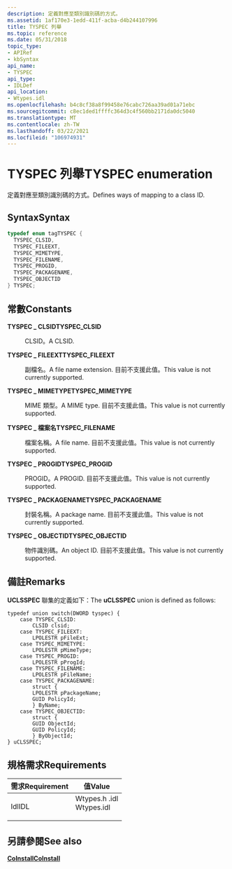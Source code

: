 ```yaml
---
description: 定義對應至類別識別碼的方式。
ms.assetid: 1af170e3-1edd-411f-acba-d4b244107996
title: TYSPEC 列舉
ms.topic: reference
ms.date: 05/31/2018
topic_type:
- APIRef
- kbSyntax
api_name:
- TYSPEC
api_type:
- IDLDef
api_location:
- Wtypes.idl
ms.openlocfilehash: b4c8cf38a8f99458e76cabc726aa39ad01a71ebc
ms.sourcegitcommit: c8ec1ded1ffffc364d3c4f560bb2171da0dc5040
ms.translationtype: MT
ms.contentlocale: zh-TW
ms.lasthandoff: 03/22/2021
ms.locfileid: "106974931"
---
```

# <a name="tyspec-enumeration"></a><span data-ttu-id="6136b-103">TYSPEC 列舉</span><span class="sxs-lookup"><span data-stu-id="6136b-103">TYSPEC enumeration</span></span>

<span data-ttu-id="6136b-104">定義對應至類別識別碼的方式。</span><span class="sxs-lookup"><span data-stu-id="6136b-104">Defines ways of mapping to a class ID.</span></span>

## <a name="syntax"></a><span data-ttu-id="6136b-105">Syntax</span><span class="sxs-lookup"><span data-stu-id="6136b-105">Syntax</span></span>


```C++
typedef enum tagTYSPEC { 
  TYSPEC_CLSID,
  TYSPEC_FILEEXT,
  TYSPEC_MIMETYPE,
  TYSPEC_FILENAME,
  TYSPEC_PROGID,
  TYSPEC_PACKAGENAME,
  TYSPEC_OBJECTID
} TYSPEC;
```



## <a name="constants"></a><span data-ttu-id="6136b-106">常數</span><span class="sxs-lookup"><span data-stu-id="6136b-106">Constants</span></span>

<dl> <dt>

<span data-ttu-id="6136b-107"><span id="TYSPEC_CLSID"></span><span id="tyspec_clsid"></span>**TYSPEC \_ CLSID**</span><span class="sxs-lookup"><span data-stu-id="6136b-107"><span id="TYSPEC_CLSID"></span><span id="tyspec_clsid"></span>**TYSPEC\_CLSID**</span></span>
</dt> <dd>

<span data-ttu-id="6136b-108">CLSID。</span><span class="sxs-lookup"><span data-stu-id="6136b-108">A CLSID.</span></span>

</dd> <dt>

<span data-ttu-id="6136b-109"><span id="TYSPEC_FILEEXT"></span><span id="tyspec_fileext"></span>**TYSPEC \_ FILEEXT**</span><span class="sxs-lookup"><span data-stu-id="6136b-109"><span id="TYSPEC_FILEEXT"></span><span id="tyspec_fileext"></span>**TYSPEC\_FILEEXT**</span></span>
</dt> <dd>

<span data-ttu-id="6136b-110">副檔名。</span><span class="sxs-lookup"><span data-stu-id="6136b-110">A file name extension.</span></span> <span data-ttu-id="6136b-111">目前不支援此值。</span><span class="sxs-lookup"><span data-stu-id="6136b-111">This value is not currently supported.</span></span>

</dd> <dt>

<span data-ttu-id="6136b-112"><span id="TYSPEC_MIMETYPE"></span><span id="tyspec_mimetype"></span>**TYSPEC \_ MIMETYPE**</span><span class="sxs-lookup"><span data-stu-id="6136b-112"><span id="TYSPEC_MIMETYPE"></span><span id="tyspec_mimetype"></span>**TYSPEC\_MIMETYPE**</span></span>
</dt> <dd>

<span data-ttu-id="6136b-113">MIME 類型。</span><span class="sxs-lookup"><span data-stu-id="6136b-113">A MIME type.</span></span> <span data-ttu-id="6136b-114">目前不支援此值。</span><span class="sxs-lookup"><span data-stu-id="6136b-114">This value is not currently supported.</span></span>

</dd> <dt>

<span data-ttu-id="6136b-115"><span id="TYSPEC_FILENAME"></span><span id="tyspec_filename"></span>**TYSPEC \_ 檔案名**</span><span class="sxs-lookup"><span data-stu-id="6136b-115"><span id="TYSPEC_FILENAME"></span><span id="tyspec_filename"></span>**TYSPEC\_FILENAME**</span></span>
</dt> <dd>

<span data-ttu-id="6136b-116">檔案名稱。</span><span class="sxs-lookup"><span data-stu-id="6136b-116">A file name.</span></span> <span data-ttu-id="6136b-117">目前不支援此值。</span><span class="sxs-lookup"><span data-stu-id="6136b-117">This value is not currently supported.</span></span>

</dd> <dt>

<span data-ttu-id="6136b-118"><span id="TYSPEC_PROGID"></span><span id="tyspec_progid"></span>**TYSPEC \_ PROGID**</span><span class="sxs-lookup"><span data-stu-id="6136b-118"><span id="TYSPEC_PROGID"></span><span id="tyspec_progid"></span>**TYSPEC\_PROGID**</span></span>
</dt> <dd>

<span data-ttu-id="6136b-119">PROGID。</span><span class="sxs-lookup"><span data-stu-id="6136b-119">A PROGID.</span></span> <span data-ttu-id="6136b-120">目前不支援此值。</span><span class="sxs-lookup"><span data-stu-id="6136b-120">This value is not currently supported.</span></span>

</dd> <dt>

<span data-ttu-id="6136b-121"><span id="TYSPEC_PACKAGENAME"></span><span id="tyspec_packagename"></span>**TYSPEC \_ PACKAGENAME**</span><span class="sxs-lookup"><span data-stu-id="6136b-121"><span id="TYSPEC_PACKAGENAME"></span><span id="tyspec_packagename"></span>**TYSPEC\_PACKAGENAME**</span></span>
</dt> <dd>

<span data-ttu-id="6136b-122">封裝名稱。</span><span class="sxs-lookup"><span data-stu-id="6136b-122">A package name.</span></span> <span data-ttu-id="6136b-123">目前不支援此值。</span><span class="sxs-lookup"><span data-stu-id="6136b-123">This value is not currently supported.</span></span>

</dd> <dt>

<span data-ttu-id="6136b-124"><span id="TYSPEC_OBJECTID"></span><span id="tyspec_objectid"></span>**TYSPEC \_ OBJECTID**</span><span class="sxs-lookup"><span data-stu-id="6136b-124"><span id="TYSPEC_OBJECTID"></span><span id="tyspec_objectid"></span>**TYSPEC\_OBJECTID**</span></span>
</dt> <dd>

<span data-ttu-id="6136b-125">物件識別碼。</span><span class="sxs-lookup"><span data-stu-id="6136b-125">An object ID.</span></span> <span data-ttu-id="6136b-126">目前不支援此值。</span><span class="sxs-lookup"><span data-stu-id="6136b-126">This value is not currently supported.</span></span>

</dd> </dl>

## <a name="remarks"></a><span data-ttu-id="6136b-127">備註</span><span class="sxs-lookup"><span data-stu-id="6136b-127">Remarks</span></span>

<span data-ttu-id="6136b-128">**UCLSSPEC** 聯集的定義如下：</span><span class="sxs-lookup"><span data-stu-id="6136b-128">The **uCLSSPEC** union is defined as follows:</span></span>

``` syntax
typedef union switch(DWORD tyspec) {
    case TYSPEC_CLSID:
        CLSID clsid;
    case TYSPEC_FILEEXT:
        LPOLESTR pFileExt;
    case TYSPEC_MIMETYPE:
        LPOLESTR pMimeType;
    case TYSPEC_PROGID:
        LPOLESTR pProgId;
    case TYSPEC_FILENAME:
        LPOLESTR pFileName;
    case TYSPEC_PACKAGENAME:
        struct {
        LPOLESTR pPackageName;
        GUID PolicyId;
        } ByName;
    case TYSPEC_OBJECTID:
        struct {
        GUID ObjectId;
        GUID PolicyId;
        } ByObjectId;
} uCLSSPEC;
```

## <a name="requirements"></a><span data-ttu-id="6136b-129">規格需求</span><span class="sxs-lookup"><span data-stu-id="6136b-129">Requirements</span></span>



| <span data-ttu-id="6136b-130">需求</span><span class="sxs-lookup"><span data-stu-id="6136b-130">Requirement</span></span> | <span data-ttu-id="6136b-131">值</span><span class="sxs-lookup"><span data-stu-id="6136b-131">Value</span></span> |
|----------------|---------------------------------------------------------------------------------------|
| <span data-ttu-id="6136b-132">Idl</span><span class="sxs-lookup"><span data-stu-id="6136b-132">IDL</span></span><br/> | <dl> <span data-ttu-id="6136b-133"><dt>Wtypes.h .idl</dt></span><span class="sxs-lookup"><span data-stu-id="6136b-133"><dt>Wtypes.idl</dt></span></span> </dl> |



## <a name="see-also"></a><span data-ttu-id="6136b-134">另請參閱</span><span class="sxs-lookup"><span data-stu-id="6136b-134">See also</span></span>

<dl> <dt>

[<span data-ttu-id="6136b-135">**CoInstall**</span><span class="sxs-lookup"><span data-stu-id="6136b-135">**CoInstall**</span></span>](/windows/win32/api/objbase/nf-objbase-coinstall)
</dt> </dl>

 

 
